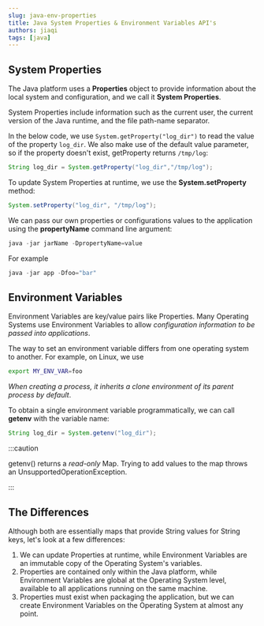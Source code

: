 ```yaml
---
slug: java-env-properties
title: Java System Properties & Environment Variables API's
authors: jiaqi
tags: [java]
---
```


System Properties
-----------------

The Java platform uses a **Properties** object to provide information about the local system and configuration, and we 
call it **System Properties**.

System Properties include information such as the current user, the current version of the Java runtime, and the file 
path-name separator.

In the below code, we use `System.getProperty("log_dir")` to read the value of the property `log_dir`. We also make use 
of the default value parameter, so if the property doesn't exist, getProperty returns `/tmp/log`:

```java
String log_dir = System.getProperty("log_dir","/tmp/log");
```

To update System Properties at runtime, we use the **System.setProperty** method:

```java
System.setProperty("log_dir", "/tmp/log");
```

We can pass our own properties or configurations values to the application using the **propertyName** command line 
argument:

```java
java -jar jarName -DpropertyName=value
```

For example

```java
java -jar app -Dfoo="bar"
```

Environment Variables 
---------------------

Environment Variables are key/value pairs like Properties. Many Operating Systems use Environment Variables to allow 
_configuration information to be passed into applications_.

The way to set an environment variable differs from one operating system to another. For example, on Linux, we use

```bash
export MY_ENV_VAR=foo
```

_When creating a process, it inherits a clone environment of its parent process by default_.

To obtain a single environment variable programmatically, we can call **getenv** with the variable name:

```java
String log_dir = System.getenv("log_dir");
```

:::caution

getenv() returns a _read-only_ Map. Trying to add values to the map throws an UnsupportedOperationException.

:::

The Differences
---------------

Although both are essentially maps that provide String values for String keys, let's look at a few differences:

1. We can update Properties at runtime, while Environment Variables are an immutable copy of the Operating System's 
   variables.
2. Properties are contained only within the Java platform, while Environment Variables are global at the Operating 
   System level, available to all applications running on the same machine.
3. Properties must exist when packaging the application, but we can create Environment Variables on the Operating System 
   at almost any point.
